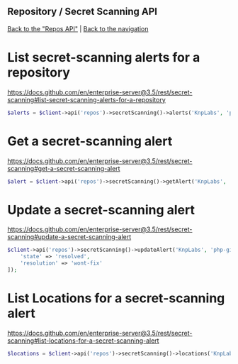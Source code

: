 ## Repository / Secret Scanning API
[Back to the "Repos API"](../../repos.md) | [Back to the navigation](../../README.md)

# List secret-scanning alerts for a repository

https://docs.github.com/en/enterprise-server@3.5/rest/secret-scanning#list-secret-scanning-alerts-for-a-repository

```php
$alerts = $client->api('repos')->secretScanning()->alerts('KnpLabs', 'php-github-api');
```

# Get a secret-scanning alert

https://docs.github.com/en/enterprise-server@3.5/rest/secret-scanning#get-a-secret-scanning-alert

```php
$alert = $client->api('repos')->secretScanning()->getAlert('KnpLabs', 'php-github-api', $alertNumber);
```

# Update a secret-scanning alert

https://docs.github.com/en/enterprise-server@3.5/rest/secret-scanning#update-a-secret-scanning-alert

```php
$client->api('repos')->secretScanning()->updateAlert('KnpLabs', 'php-github-api', $alertNumber, [
    'state' => 'resolved',
    'resolution' => 'wont-fix'
]);
```

# List Locations for a secret-scanning alert

https://docs.github.com/en/enterprise-server@3.5/rest/secret-scanning#list-locations-for-a-secret-scanning-alert

```php
$locations = $client->api('repos')->secretScanning()->locations('KnpLabs', 'php-github-api', $alertNumber);
```

